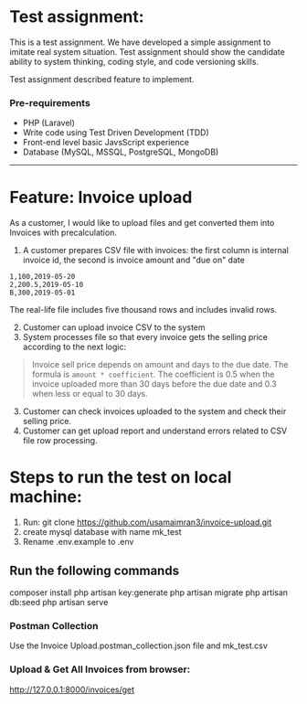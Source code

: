 # Test assignment:

This is a test assignment. We have developed a simple assignment to imitate real system situation. Test assignment should show the candidate ability to system thinking, coding style, and code versioning skills.

Test assignment described feature to implement.

### Pre-requirements

- PHP (Laravel)
- Write code using Test Driven Development (TDD)
- Front-end level basic JavsScript experience
- Database (MySQL, MSSQL, PostgreSQL, MongoDB)

-----------------------------------------

# Feature: Invoice upload

As a customer, I would like to upload files and get converted them into Invoices with precalculation.

1. A customer prepares CSV file with invoices: the first column is internal invoice id, the second is invoice amount and "due on" date

```
1,100,2019-05-20
2,200.5,2019-05-10
B,300,2019-05-01
```

The real-life file includes five thousand rows and includes invalid rows.

2. Customer can upload invoice CSV to the system
3. System processes file so that every invoice gets the selling price according to the next logic:
> Invoice sell price depends on amount and days to the due date. The formula is `amount * coefficient`. The coefficient is 0.5 when the invoice uploaded more than 30 days before the due date and 0.3 when less or equal to 30 days.

3. Customer can check invoices uploaded to the system and check their selling price.
4. Customer can get upload report and understand errors related to CSV file row processing.

# Steps to run the test on local machine:

1. Run: git clone https://github.com/usamaimran3/invoice-upload.git
2. create mysql database with name mk_test
3. Rename .env.example to .env

## Run the following commands

composer install
php artisan key:generate
php artisan migrate
php artisan db:seed
php artisan serve

### Postman Collection
Use the Invoice Upload.postman_collection.json file and mk_test.csv

### Upload & Get All Invoices from browser:
http://127.0.0.1:8000/invoices/get